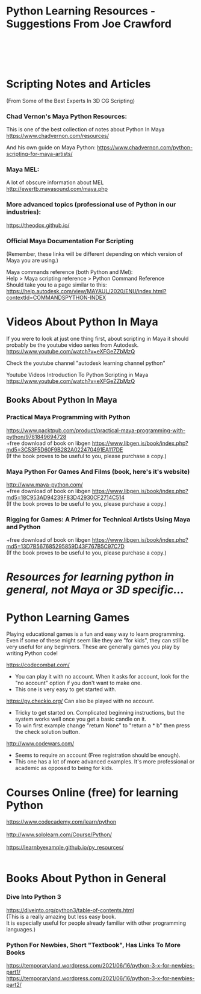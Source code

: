 Python Learning Resources - Suggestions From Joe Crawford
================================================================

<br><br><br><br>


Scripting Notes and Articles 
=====================================================================
(From Some of the Best Experts In 3D CG Scripting)

### Chad Vernon's Maya Python Resources:

This is one of the best collection of notes about Python In Maya <br>
https://www.chadvernon.com/resources/

And his own guide on Maya Python:
https://www.chadvernon.com/python-scripting-for-maya-artists/ <br>



### Maya MEL:
A lot of obscure information about MEL <br>
http://ewertb.mayasound.com/maya.php <br>



### More advanced topics (professional use of Python in our industries):
https://theodox.github.io/


### Official Maya Documentation For Scripting
(Remember, these links will be different depending on which version of Maya you are using.)

Maya commands reference (both Python and Mel):<br>
  Help > Maya scripting reference > Python Command Reference<br>
Should take you to a page similar to this: <br>
  https://help.autodesk.com/view/MAYAUL/2020/ENU/index.html?contextId=COMMANDSPYTHON-INDEX <br>



Videos About Python In Maya
===================================

If you were to look at just one thing first, about scripting in Maya
it should probably be the youtube video series from Autodesk.
https://www.youtube.com/watch?v=eXFGeZZbMzQ


Check the youtube channel
"autodesk learning channel python"


Youtube Videos
Introduction To Python Scripting in Maya
https://www.youtube.com/watch?v=eXFGeZZbMzQ







Books About Python In Maya
---------------------------------

### Practical Maya Programming with Python
https://www.packtpub.com/product/practical-maya-programming-with-python/9781849694728<br>
+free download of book on libgen https://www.libgen.is/book/index.php?md5=3C53F5D60F9B282A022470491EA117DE<br>
(If the book proves to be useful to you, please purchase a copy.)<br>

### Maya Python For Games And Films  (book, here's it's website)
http://www.maya-python.com/<br>
+free download of book on libgen  https://www.libgen.is/book/index.php?md5=18C953AD94239F83D42930CF2714C514<br>
(If the book proves to be useful to you, please purchase a copy.)<br>

### Rigging for Games: A Primer for Technical Artists Using Maya and Python
+free download of book on libgen  https://www.libgen.is/book/index.php?md5=13D7B567685295859D43F767B5C97C7D<br>
(If the book proves to be useful to you, please purchase a copy.)<br>



<h1><em> Resources for learning python in general, not Maya or 3D specific...</em></h1>




Python Learning Games
===============================

Playing educational games is a fun and easy way to learn programming. Even if some of these might seem like they are "for kids", they can still be very useful for any beginners. These are generally games you play by writing Python code!

https://codecombat.com/
  - You can play it with no account. When it asks for account, look for the "no account" option if you don't want to make one.
  - This one is very easy to get started with. 

https://py.checkio.org/   Can also be played with no account.
  - Tricky to get started on.  Complicated beginning instructions, but the system works well once you get a basic candle on it.
  - To win first example change "return None"  to "return a * b"  then press the check solution button.

http://www.codewars.com/
  - Seems to require an account (Free registration should be enough).
  - This one has a lot of more advanced examples. It's more professional or academic as opposed to being for kids.




Courses Online (free) for learning Python
============================================

https://www.codecademy.com/learn/python<br><br>
http://www.sololearn.com/Course/Python/<br><br>
https://learnbyexample.github.io/py_resources/<br><br>







Books About Python in General
===================================

### Dive Into Python 3
https://diveinto.org/python3/table-of-contents.html<br>
(This is a really amazing but less easy book.<br>
It is especially useful for people already familiar with other programming languages.)<br>


### Python For Newbies,  Short "Textbook", Has Links To More Books
https://temporaryland.wordpress.com/2021/06/16/python-3-x-for-newbies-part1/<br>
https://temporaryland.wordpress.com/2021/06/16/python-3-x-for-newbies-part2/<br>

